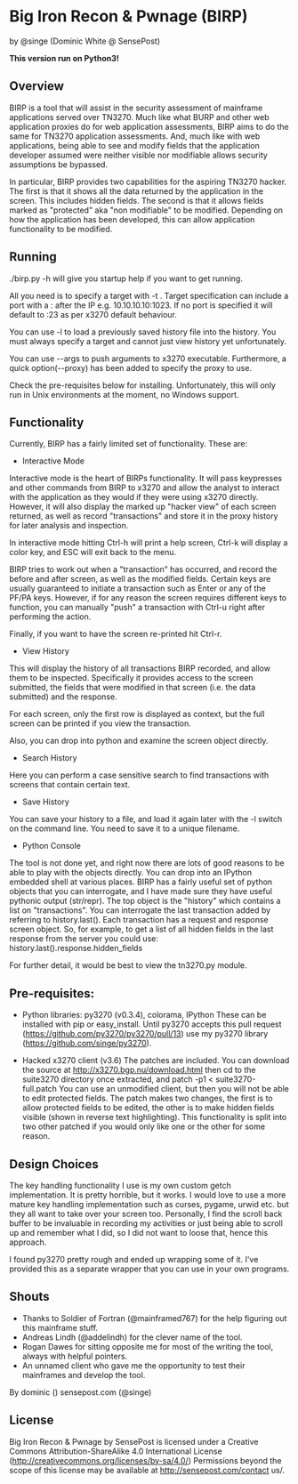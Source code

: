 Big Iron Recon & Pwnage (BIRP)
==============================
by @singe (Dominic White @ SensePost)

**This version run on Python3!**

Overview
--------

BIRP is a tool that will assist in the security assessment of mainframe applications served over TN3270. Much like what BURP and other web application proxies do for web application assessments, BIRP aims to do the same for TN3270 application assessments. And, much like with web applications, being able to see and modify fields that the application developer assumed were neither visible nor modifiable allows security assumptions be bypassed.

In particular, BIRP provides two capabilities for the aspiring TN3270 hacker. The first is that it shows all the data returned by the application in the screen. This includes hidden fields. The second is that it allows fields marked as "protected" aka "non modifiable" to be modified. Depending on how the application has been developed, this can allow application functionality to be modified.

Running
-------

./birp.py -h will give you startup help if you want to get running.

All you need is to specify a target with -t . Target specification can include a port with a : after the IP e.g. 10.10.10.10:1023. If no port is specified it will default to :23 as per x3270 default behaviour.

You can use -l to load a previously saved history file into the history. You must always specify a target and cannot just view history yet unfortunately.

You can use --args to push arguments to x3270 executable. Furthermore, a quick option(--proxy) has been added to specify the proxy to use.

Check the pre-requisites below for installing. Unfortunately, this will only run in Unix environments at the moment, no Windows support.

Functionality
-------------

Currently, BIRP has a fairly limited set of functionality. These are:

* Interactive Mode

Interactive mode is the heart of BIRPs functionality. It will pass keypresses and other commands from BIRP to x3270 and allow the analyst to interact with the application as they would if they were using x3270 directly. However, it will also display the marked up "hacker view" of each screen returned, as well as record "transactions" and store it in the proxy history for later analysis and inspection.

In interactive mode hitting Ctrl-h will print a help screen, Ctrl-k will display a color key, and ESC will exit back to the menu.

BIRP tries to work out when a "transaction" has occurred, and record the before and after screen, as well as the modified fields. Certain keys are usually guaranteed to initiate a transaction such as Enter or any of the PF/PA keys. However, if for any reason the screen requires different keys to function, you can manually "push" a transaction with Ctrl-u right after performing the action. 

Finally, if you want to have the screen re-printed hit Ctrl-r.

* View History

This will display the history of all transactions BIRP recorded, and allow them to be inspected. Specifically it provides access to the screen submitted, the fields that were modified in that screen (i.e. the data submitted) and the response.

For each screen, only the first row is displayed as context, but the full screen can be printed if you view the transaction.

Also, you can drop into python and examine the screen object directly.

* Search History

Here you can perform a case sensitive search to find transactions with screens that contain certain text.

* Save History

You can save your history to a file, and load it again later with the -l switch on the command line. You need to save it to a unique filename.

* Python Console

The tool is not done yet, and right now there are lots of good reasons to be able to play with the objects directly. You can drop into an IPython embedded shell at various places. BIRP has a fairly useful set of python objects that you can interrogate, and I have made sure they have useful pythonic output (str/repr). The top object is the "history" which contains a list on "transactions". You can interrogate the last transaction added by referring to history.last(). Each transaction has a request and response screen object. So, for example, to get a list of all hidden fields in the last response from the server you could use: history.last().response.hidden_fields

For further detail, it would be best to view the tn3270.py module.

Pre-requisites:
---------------

* Python libraries: py3270 (v0.3.4), colorama, IPython
These can be installed with pip or easy_install.
Until py3270 accepts this pull request (https://github.com/py3270/py3270/pull/13) use my py3270 library (https://github.com/singe/py3270).

* Hacked x3270 client (v3.6)
The patches are included. You can download the source at http://x3270.bgp.nu/download.html then cd to the suite3270 directory once extracted, and patch -p1 < suite3270-full.patch
You can use an unmodified client, but then you will not be able to edit protected fields.
The patch makes two changes, the first is to allow protected fields to be edited, the other is to make hidden fields visible (shown in reverse text highlighting). This functionality is split into two other patched if you would only like one or the other for some reason.

Design Choices
--------------

The key handling functionality I use is my own custom getch implementation. It is pretty horrible, but it works. I would love to use a more mature key handling implementation such as curses, pygame, urwid etc. but they all want to take over your screen too. Personally, I find the scroll back buffer to be invaluable in recording my activities or just being able to scroll up and remember what I did, so I did not want to loose that, hence this approach.

I found py3270 pretty rough and ended up wrapping some of it. I've provided this as a separate wrapper that you can use in your own programs.

Shouts
------

* Thanks to Soldier of Fortran (@mainframed767) for the help figuring out this mainframe stuff.
* Andreas Lindh (@addelindh) for the clever name of the tool.
* Rogan Dawes for sitting opposite me for most of the writing the tool, always with helpful pointers.
* An unnamed client who gave me the opportunity to test their mainframes and develop the tool.

By dominic () sensepost.com (@singe)

License
-------

Big Iron Recon & Pwnage by SensePost is licensed under a Creative Commons Attribution-ShareAlike 4.0 International License (http://creativecommons.org/licenses/by-sa/4.0/)
Permissions beyond the scope of this license may be available at http://sensepost.com/contact us/.

